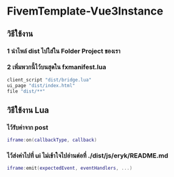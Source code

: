 # FivemTemplate-Vue3Instance

## วิธีใช้งาน

### 1 นำไพล์ dist ไปใส่ใน Folder Project ของเรา

### 2 เพิ่มพวกนี้ไว้บนสุดใน fxmanifest.lua
```lua
client_script "dist/bridge.lua"
ui_page "dist/index.html"
file "dist/**"
```

## วิธีใช้งาน Lua

### ไว้รับค่าจาก post
```lua
iframe:on(callbackType, callback)
```

### ไว้ส่งค่าไปที่ ui ไม่เข้าใจไปอ่านต่อที่ ./dist/js/eryk/README.md
```lua
iframe:emit(expectedEvent, eventHandlers, ...)
```
